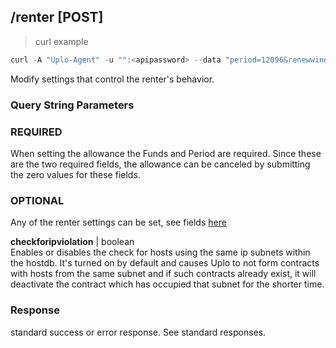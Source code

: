 ## /renter [POST]
> curl example

```go
curl -A "Uplo-Agent" -u "":<apipassword> --data "period=12096&renewwindow=4032&funds=1000&hosts=50" "localhost:8480/renter"
```

Modify settings that control the renter's behavior.

### Query String Parameters
### REQUIRED
When setting the allowance the Funds and Period are required. Since these are
the two required fields, the allowance can be canceled by submitting the zero
values for these fields.

### OPTIONAL
Any of the renter settings can be set, see fields [here](#settings)

**checkforipviolation** | boolean  
Enables or disables the check for hosts using the same ip subnets within the
hostdb. It's turned on by default and causes Uplo to not form contracts with
hosts from the same subnet and if such contracts already exist, it will
deactivate the contract which has occupied that subnet for the shorter time.

### Response

standard success or error response. See standard responses.